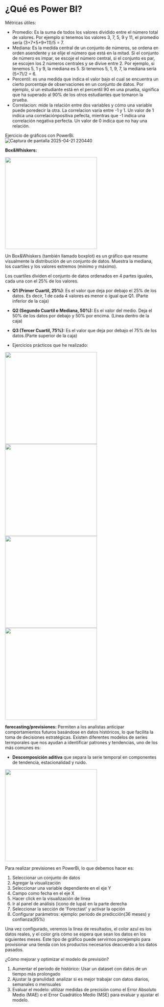# ¿Qué es Power BI?



Métricas útiles:
  - Promedio: Es la suma de todos los valores dividido entre el número total de valores. Por ejemplo si tenemos los valores 3, 7, 5, 9 y 11, el promedio sería (3+7+5+9+11)/5 = 7.
  - Mediana: Es la medida central de un conjunto de números, se ordena en orden asendente y se elije el número que está en la mitad. Si el conjunto de número es impar, se escoje el número central, si el conjunto es par, se escojen los 2 números centrales y se divive entre 2. Por ejemplo, si tenemos 5, 1 y 9, la mediana es 5. Si tenemos 5, 1, 9, 7, la mediana sería (5+7)/2 = 6.
  - Percentil: es una medida que indica el valor bajo el cual se encuentra un cierto porcentaje de observaciones en un conjunto de datos. Por ejemplo, si un estudiante está en el percentil 90 en una prueba, significa que ha superado al 90% de los otros estudiantes que tomaron la prueba.
  - Correlacion: mide la relación entre dos variables y cómo una variable puede poredecir la otra. La correlacion varía entre -1 y 1. Un valor de 1 indica una correlaciónpositiva pefecta, mientras que -1 indica una correlación negativa perfecta. Un valor de 0 indica que no hay una relación.

Ejercicio de gráficos con PowerBi. 
![Captura de pantalla 2025-04-21 220440](https://github.com/user-attachments/assets/61ae71f7-36ff-4f72-b756-2dbeef174d51)


**Box&Whiskers:**

<img src="https://github.com/user-attachments/assets/eb7827e3-8350-44e8-9c10-8ae5ced1fbd8" width="300px">

Un Box&Whiskers (también llamado boxplot) es un gráfico que resume visualmente la distribución de un conjunto de datos. Muestra la mediana, los cuartiles y los valores extremos (mínimo y máximo).

Los cuartiles dividen el conjunto de datos ordenados en 4 partes iguales, cada una con el 25% de los valores.
- **Q1 (Primer Cuartil, 25%)**: Es el valor que deja por debajo el 25% de los datos. Es decir, 1 de cada 4 valores es menor o igual que Q1. (Parte inferior de la caja)
- **Q2 (Segundo Cuartil o Mediana, 50%):** Es el valor del medio. Deja el 50% de los datos por debajo y 50% por encima. (Línea dentro de la caja)
- **Q3 (Tercer Cuartil, 75%):** Es el valor que deja por debajo el 75% de los datos.(Parte superior de la caja)

- Ejercicios prácticos que he realizado:
<img src="https://github.com/user-attachments/assets/5b6afd7a-158a-46d8-810f-bb0cae036509" width="300px">
<img src="https://github.com/user-attachments/assets/7bc4f7fe-dea0-4dae-be43-bbba1fbddee3" width="300px">
<img src="https://github.com/user-attachments/assets/ccdeec7a-943c-4f99-8405-ced748406e78" width="300px">
<img src="https://github.com/user-attachments/assets/5684e41d-153a-46d5-8e24-85ad328c80d7" width="300px">

**forecasting/previsiones:** Permiten a los analistas anticipar comportamientos futuros basándose en datos históricos, lo que facilita la toma de decisiones estratégicas. Existen diferentes modelos de series termporales que nos ayudan a identificar patrones y tendencias, uno de los más comunes es:
- **Descomposición aditiva** que separa la serie temporal en componentes de tendencia, estacionalidad y ruido.

<img src="https://github.com/user-attachments/assets/cb4e760b-06c4-4ba1-862b-5b364246254b" width="300px">

Para realizar previsiones en PowerBi, lo que debemos hacer es:
1. Seleccionar un conjunto de datos
2. Agregar la visualización
3. Seleccionar una variable dependiente en el eje Y
4. Campo como fecha en el eje X
5. Hacer click en la visualización de línea
6. Ir al panel de análisis (icono de lupa) en la parte derecha
7. Seleccionar la sección de 'Forectast' y activar la opción
8. Configurar parámetros: ejemplo: período de predicción(36 meses) y confianza(95%)

Una vez configurado, veremos la línea de resultados, el color azul es los datos reales, y el color gris cómo se espera que sean los datos en los siguientes meses. Este tipo de gráfico puede servirnos porejemplo para provisionar una tienda con los productos necesarios deacuerdo a los datos pasados.

¿Cómo mejorar y optimizar el modelo de previsión?
1. Aumentar el periodo de histórico: Usar un dataset con datos de un tiempo más prolongado
2. Ajustar la granulidad: analizar si es mejor trabajar con datos diarios, semanales o mensuales
3. Evaluar el modelo: utilizar medidas de precisión como el Error Absoluto Medio (MAE) o el Error Cuadrático Medio (MSE) para evaluar y ajustar el modelo. 
